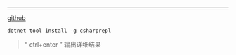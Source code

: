 ***
[github](https://github.com/waf/CSharpRepl)

`dotnet tool install -g csharprepl`

>“ ctrl+enter ” 输出详细结果